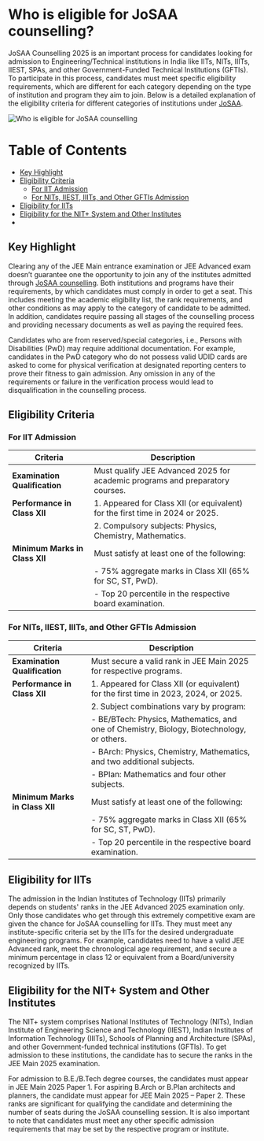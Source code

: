 # Who is eligible for JoSAA counselling?

JoSAA Counselling 2025 is an important process for candidates looking for admission to Engineering/Technical institutions in India like IITs, NITs, IIITs, IIEST, SPAs, and other Government-Funded Technical Institutions (GFTIs). To participate in this process, candidates must meet specific eligibility requirements, which are different for each category depending on the type of institution and program they aim to join. Below is a detailed explanation of the eligibility criteria for different categories of institutions under [JoSAA](https://josaa.nic.in/).

![Who is eligible for JoSAA counselling](https://files.oaiusercontent.com/file-QwtWGFCxwtm4h5HSGx7AXe?se=2025-02-10T08%3A17%3A05Z&sp=r&sv=2024-08-04&sr=b&rscc=max-age%3D299%2C%20immutable%2C%20private&rscd=attachment%3B%20filename%3DWho%2520is%2520eligible%2520for%2520JoSAA%2520counselling.jpg&sig=wYxsQsSWSE3jAeDvz2AzR3xdDwn1NvK%2B6sCh93M/Lg4%3D)

# Table of Contents

- [Key Highlight](#key-highlight)
- [Eligibility Criteria](#eligibility-criteria)
  - [For IIT Admission](#for-iit-admission)
  - [For NITs, IIEST, IIITs, and Other GFTIs Admission](#for-nits-iiest-iiits-and-other-gftis-admission)
- [Eligibility for IITs](#eligibility-for-iits)
- [Eligibility for the NIT+ System and Other Institutes](#eligibility-for-the-nit-system-and-other-institutes)
- 
## Key Highlight

Clearing any of the JEE Main entrance examination or JEE Advanced exam doesn’t guarantee one the opportunity to join any of the institutes admitted through [JoSAA counselling](https://josaacounselling2025.info/). Both institutions and programs have their requirements, by which candidates must comply in order to get a seat. This includes meeting the academic eligibility list, the rank requirements, and other conditions as may apply to the category of candidate to be admitted. In addition, candidates require passing all stages of the counselling process and providing necessary documents as well as paying the required fees.

Candidates who are from reserved/special categories, i.e., Persons with Disabilities (PwD) may require additional documentation. For example, candidates in the PwD category who do not possess valid UDID cards are asked to come for physical verification at designated reporting centers to prove their fitness to gain admission. Any omission in any of the requirements or failure in the verification process would lead to disqualification in the counselling process.

## Eligibility Criteria

### For IIT Admission

| Criteria | Description |
|----------|-------------|
| **Examination Qualification** | Must qualify JEE Advanced 2025 for academic programs and preparatory courses. |
| **Performance in Class XII** | 1. Appeared for Class XII (or equivalent) for the first time in 2024 or 2025. |
| | 2. Compulsory subjects: Physics, Chemistry, Mathematics. |
| **Minimum Marks in Class XII** | Must satisfy at least one of the following: |
| | - 75% aggregate marks in Class XII (65% for SC, ST, PwD). |
| | - Top 20 percentile in the respective board examination. |

### For NITs, IIEST, IIITs, and Other GFTIs Admission

| Criteria | Description |
|----------|-------------|
| **Examination Qualification** | Must secure a valid rank in JEE Main 2025 for respective programs. |
| **Performance in Class XII** | 1. Appeared for Class XII (or equivalent) for the first time in 2023, 2024, or 2025. |
| | 2. Subject combinations vary by program: |
| | - BE/BTech: Physics, Mathematics, and one of Chemistry, Biology, Biotechnology, or others. |
| | - BArch: Physics, Chemistry, Mathematics, and two additional subjects. |
| | - BPlan: Mathematics and four other subjects. |
| **Minimum Marks in Class XII** | Must satisfy at least one of the following: |
| | - 75% aggregate marks in Class XII (65% for SC, ST, PwD). |
| | - Top 20 percentile in the respective board examination. |

## Eligibility for IITs

The admission in the Indian Institutes of Technology (IITs) primarily depends on students' ranks in the JEE Advanced 2025 examination only. Only those candidates who get through this extremely competitive exam are given the chance for JoSAA counselling for IITs. They must meet any institute-specific criteria set by the IITs for the desired undergraduate engineering programs. For example, candidates need to have a valid JEE Advanced rank, meet the chronological age requirement, and secure a minimum percentage in class 12 or equivalent from a Board/university recognized by IITs.

## Eligibility for the NIT+ System and Other Institutes

The NIT+ system comprises National Institutes of Technology (NITs), Indian Institute of Engineering Science and Technology (IIEST), Indian Institutes of Information Technology (IIITs), Schools of Planning and Architecture (SPAs), and other Government-funded technical institutions (GFTIs). To get admission to these institutions, the candidate has to secure the ranks in the JEE Main 2025 examination.

For admission to B.E./B.Tech degree courses, the candidates must appear in JEE Main 2025 Paper 1. For aspiring B.Arch or B.Plan architects and planners, the candidate must appear for JEE Main 2025 – Paper 2. These ranks are significant for qualifying the candidate and determining the number of seats during the JoSAA counselling session. It is also important to note that candidates must meet any other specific admission requirements that may be set by the respective program or institute.
